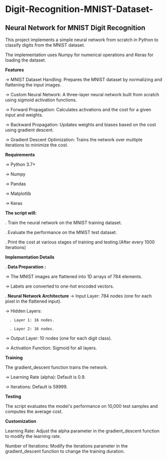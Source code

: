 # Digit-Recognition-MNIST-Dataset-

**Neural Network for MNIST Digit Recognition**
-------------------------------------------------

This project implements a simple neural network from scratch in Python to classify digits from the MNIST dataset. 

The implementation uses Numpy for numerical operations and Keras for loading the dataset.

**Features**

-> MNIST Dataset Handling: Prepares the MNIST dataset by normalizing and flattening the input images.

-> Custom Neural Network: A three-layer neural network built from scratch using sigmoid activation functions.

-> Forward Propagation: Calculates activations and the cost for a given input and weights.

-> Backward Propagation: Updates weights and biases based on the cost using gradient descent.

-> Gradient Descent Optimization: Trains the network over multiple iterations to minimize the cost.


**Requirements**

->  Python 3.7+

->  Numpy

->  Pandas

->  Matplotlib

->  Keras

**The script will:**

. Train the neural network on the MNIST training dataset.

. Evaluate the performance on the MNIST test dataset.

. Print the cost at various stages of training and testing.(After every 1000 iterations)

**Implementation Details**

. **Data Preparation :**

-> The MNIST images are flattened into 1D arrays of 784 elements.

-> Labels are converted to one-hot encoded vectors.

. **Neural Network Architecture**
-> Input Layer: 784 nodes (one for each pixel in the flattened input).

-> Hidden Layers:

      . Layer 1: 16 nodes.
      
      . Layer 2: 16 nodes.
      
-> Output Layer: 10 nodes (one for each digit class).

-> Activation Function: Sigmoid for all layers.

**Training**

The gradient_descent function trains the network.

-> Learning Rate (alpha): Default is 0.9.

-> Iterations: Default is 59999.

**Testing**

The script evaluates the model's performance on 10,000 test samples and computes the average cost.

**Customization**

Learning Rate: Adjust the alpha parameter in the gradient_descent function to modify the learning rate.

Number of Iterations: Modify the iterations parameter in the gradient_descent function to change the training duration.
